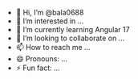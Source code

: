 - 👋 Hi, I’m @bala0688
- 👀 I’m interested in ...
- 🌱 I’m currently learning Angular 17
- 💞️ I’m looking to collaborate on ...
- 📫 How to reach me ...
- 😄 Pronouns: ...
- ⚡ Fun fact: ...

<!---
bala0688/bala0688 is a ✨ special ✨ repository because its `README.md` (this file) appears on your GitHub profile.
You can click the Preview link to take a look at your changes.
--->
